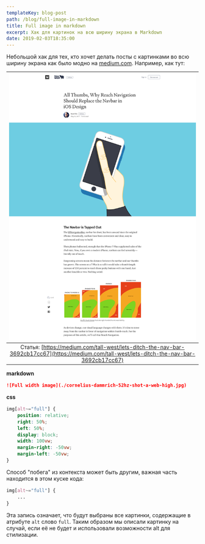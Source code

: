 ```yaml
---
templateKey: blog-post
path: /blog/full-image-in-markdown
title: Full image in markdown
excerpt: Хак для картинок на всю ширину экрана в Markdown
date: 2019-02-03T18:35:00
---
```


Небольшой хак для тех, кто хочет делать посты с картинками во всю ширину экрана как было модно на [medium.com](https://medium.com). 
Например, как тут:
<div class="image-with-caption"></div>

| ![Full width image](./medium-article.png) |
|:--:|
| Статья: [https://medium.com/tall-west/lets-ditch-the-nav-bar-3692cb17cc67](https://medium.com/tall-west/lets-ditch-the-nav-bar-3692cb17cc67) |

**markdown**
```markdown
![Full width image](./cornelius-dammrich-52hz-shot-a-web-high.jpg)
```

**css**
```css
img[alt~="full"] {
    position: relative;
    right: 50%;
    left: 50%;
    display: block;
    width: 100vw;
    margin-right: -50vw;
    margin-left: -50vw;
}
```

Способ "побега" из контекста может быть другим, важная часть находится в этом куске кода:

```css
img[alt~="full"] {
    ...
}
```

Эта запись означает, что будут выбраны все картинки, содержащие в атрибуте `alt` слово `full`. Таким образом мы описали картинку на случай, если её не будет и использовали возможности alt для стилизации.